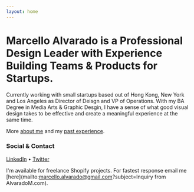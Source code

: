 ```yaml
---
layout: home
---
```


# Marcello Alvarado is a Professional Design Leader with Experience Building Teams & Products for Startups.

Currently working with small startups based out of Hong Kong, New York and Los Angeles as Director of Deisgn and VP of Operations. With my BA Degree in Media Arts & Graphic Desgin, I have a sense of what good visual design takes to be effective and create a meaningful experience at the same time.

More [about me](/about/) and my [past experience](/cv/).



### Social & Contact

<a href="https://www.linkedin.com/in/marcello-alvarado-31380b13" target="_blank">LinkedIn</a> • <a href="https://twitter.com/marcelloalvarad" target="_blank">Twitter</a>

I'm available for freelance Shopify projects. For fastest response email me [here](mailto:marcello.alvarado@gmail.com?subject=Inquiry from AlvaradoM.com).